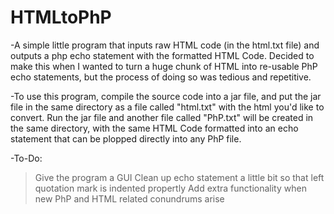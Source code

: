 # HTMLtoPhP
-A simple little program that inputs raw HTML code (in the html.txt file) and outputs a php echo statement with the formatted HTML Code. Decided to make this when I wanted to turn a huge chunk of HTML into re-usable PhP echo statements, but the process of doing so was tedious and repetitive.

-To use this program, compile the source code into a jar file, and put the jar file in the same directory as a file called "html.txt" with the html you'd like to convert. Run the jar file and another file called "PhP.txt" will be created in the same directory, with the same HTML Code formatted into an echo statement that can be plopped directly into any PhP file.

-To-Do:
>Give the program a GUI
>Clean up echo statement a little bit so that left quotation mark is indented propertly
>Add extra functionality when new PhP and HTML related conundrums arise
